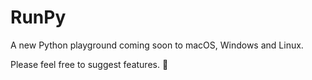 # RunPy

A new Python playground coming soon to macOS, Windows and Linux.

Please feel free to suggest features. 🙏
